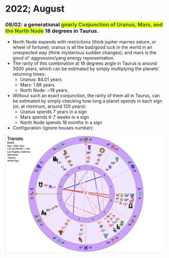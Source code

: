 # 2022; August

### 08/02: a generational <mark style="color:green;">**gnarly Conjunction of Uranus, Mars, and the North Node**</mark> 18 degrees in Taurus.

* North Node expands with restrictions (think jupiter marries saturn, or wheel of fortune); uranus is all the bad/good luck in the world in an unexpected way (think mysterious sudden changes); and mars is the good ol' aggression/yang energy representation.
* The rarity of this combination at 18 degrees angle in Taurus is around 3000 years, which can be estimated by simply multiplying the planets' returning times:
  * Uranus: 84.01 years
  * Mars: 1.88 years
  * North Node: \~19 years.
* Without such an exact conjunction, the rarity of them all in Taurus, can be estimated by simply checking how long a planet spends in each sign (or, at minimum, around 120 years):
  * Uranus spends 7 years in a sign
  * Mars spends 6-7 weeks in a sign
  * North Node spends 18 months in a sign
* Configuration (ignore houses number):

![](<../.gitbook/assets/Screen Shot 2022-07-29 at 9.53.27 PM.png>)
